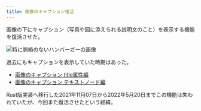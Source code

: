 ```yaml
---
title: 画像のキャプション復活
---
```

画像の下にキャプション（写真や図に添えられる説明文のこと）を表示する機能を復活させた。

![](https://lh3.googleusercontent.com/docs/ADP-6oHy0XqhSnebI3o1x5sf9RGxc_-bslCQdumyBUgDgs4GufG-BczWvtHcSUs77xz5NVJF99kLXDMyA3ivDqyRzYpGQo8ePs-t5bP5uGImCfYK0FV4a0L0D2hrf9gsD8xUOI-pgpcJZY0LvCGLZ6eCEDSczJU26G9vuMr0AiU3DdwkhFFEIhLFrmzO89RXAd0cMOLixMaurSx4nx6Fj4csxBhCItd-vJod0FAgJIm9VM7feV4ekJ2ZATusL122uaPBf2Y79PLRn8X9F98NHdhL3TQUgMyISpGL1glsI7mxiHRQFdUXfHH_JmwTB-eH-OkIJAstVaBvjMfzWs4Keg9oZNcCR5aI_ppmYt_bQ4tk_0K4obzGo5kAPh37YA0i736kW7CLdME_GQAig8sDgxIzWdnHpLibh_3HZFOnEayRnDk5DdRC-X6din2JHHktD2EoiiwGxjry545xIHYcK8ldFE_vVOJyZ0BktPg0y29BkjLZ_sbzf_VOenhDge2IwOYB3N1TAIXOY2wizlOIORu5ZoYIKmN6T2FSL-DCFRDxMQoaeqrzjQTCbdemhEsqR6C9LIxRBGoRqP3BAZFIXwhbdufgsYofTGMU0A102aDzhg5k6J2Gz-ZfQdr-WA1LJj6mF4mTWx9liFzGCYnipQAxfJOd3KvmyHUzMrCjMMuA_adRRL7VEESTgRc0HP9sP7wznC2q17Ze_hWKnVgGHP4s_Hb5ykWqESD3wPWhEKJfNSIy5X1km6jxnAlsqCimPi2jbZ6KBBM00yomox4qc1_3O9z6SpHKzYNEWSDbODOSZGjgbvtC-Wgjf5reMALtx4JHvcMEeNcb8M6bOdBj1v7qMcDowm_IJKGbSg-_y9kAGyXM-MBLYi6VqQ4NTYRO2wPGb2I_KwWVFwiW2xq5SDvxM2s6VfPAo7iSOdz7oI0_WWOmHWmTu1RAaKFkwqdyTtChazjnAxO-UtxJbQ8fWlma9KJITBwLhZA3S0oUma1EIKkw4UZ4563WdxXp4rn-e2iUl_oNRpIH0Pr4qWBlo1bCJofWUYOY3CpDHMJqEQrTBdsCaomyIEVb6cSscHEi6G5QUG640ESxNFQ3xGkjCnK-IihUuv_8rBbIqoViDqHmeAryG3o04l8fetnNDzuxBrVP_Pgo7oCV0mSsQ5sTW3l23g_9v0ykC1AXVjUwxOHuR5oGq9O8S92m3-eyKxp1ECYQklW5PKDO9BUniVHPHs0JYtwhTFTMOKtgfaqjXqpgABksGS9k "特に脈絡のないハンバーガーの画像")

過去にもキャプションを表示していた時期はあった。

*   [画像のキャプション title属性編](https://r7kamura.com/articles/2020-11-07-image-caption-revised)
*   [画像のキャプション テキストノード編](https://r7kamura.com/articles/2020-09-22-markdown-caption)

Rust版実装へ移行した2021年11月07日から2022年5月20日までこの機能は失われていたが、今回また復活させたという経緯。
